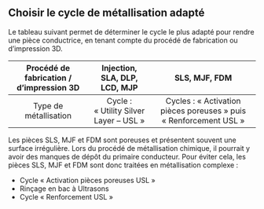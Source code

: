 ## Choisir le cycle de métallisation adapté

Le tableau suivant permet de déterminer le cycle le plus adapté pour rendre une pièce conductrice, en tenant compte du procédé de fabrication ou d’impression 3D.

| Procédé de fabrication / d’impression 3D | Injection, SLA, DLP, LCD, MJP | SLS, MJF, FDM |
|:----------:|:---------:|:-------:|
| Type de métallisation | Cycle : « Utility Silver Layer – USL » | Cycles : « Activation pièces poreuses » puis « Renforcement USL » |

Les pièces SLS, MJF et FDM sont poreuses et présentent souvent une surface irrégulière. Lors du procédé de métallisation chimique, il pourrait y avoir des manques de dépôt du primaire conducteur. Pour éviter cela, les pièces SLS, MJF et FDM sont donc traitées en métallisation complexe :

- Cycle « Activation pièces poreuses USL »
- Rinçage en bac à Ultrasons
- Cycle « Renforcement USL »

